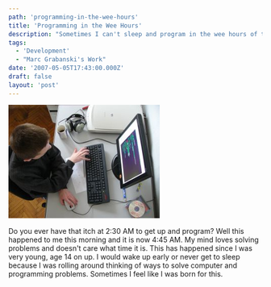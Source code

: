 ```yaml
---
path: 'programming-in-the-wee-hours'
title: 'Programming in the Wee Hours'
description: "Sometimes I can't sleep and program in the wee hours of the night."
tags:
  - 'Development'
  - "Marc Grabanski's Work"
date: '2007-05-05T17:43:00.000Z'
draft: false
layout: 'post'
---
```


![](./programmer_kid.jpg)

Do you ever have that itch at 2:30 AM to get up and program? Well this happened to me this morning and it is now 4:45 AM. My mind loves solving problems and doesn't care what time it is. This has happened since I was very young, age 14 on up. I would wake up early or never get to sleep because I was rolling around thinking of ways to solve computer and programming problems. Sometimes I feel like I was born for this.
